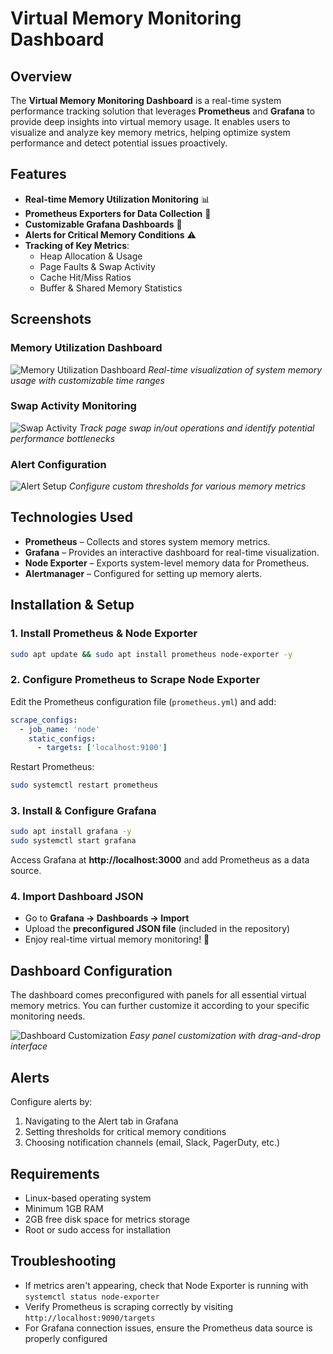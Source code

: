# Virtual Memory Monitoring Dashboard

## Overview
The **Virtual Memory Monitoring Dashboard** is a real-time system performance tracking solution that leverages **Prometheus** and **Grafana** to provide deep insights into virtual memory usage. It enables users to visualize and analyze key memory metrics, helping optimize system performance and detect potential issues proactively.

## Features
* **Real-time Memory Utilization Monitoring** 📊
* **Prometheus Exporters for Data Collection** 📡
* **Customizable Grafana Dashboards** 🎨
* **Alerts for Critical Memory Conditions** ⚠️
* **Tracking of Key Metrics**:
   * Heap Allocation & Usage
   * Page Faults & Swap Activity
   * Cache Hit/Miss Ratios
   * Buffer & Shared Memory Statistics

## Screenshots

### Memory Utilization Dashboard
![Memory Utilization Dashboard](./screenshots/memory_dashboard.png)
*Real-time visualization of system memory usage with customizable time ranges*

### Swap Activity Monitoring
![Swap Activity](./screenshots/swap_activity.png)
*Track page swap in/out operations and identify potential performance bottlenecks*

### Alert Configuration
![Alert Setup](./screenshots/alert_config.png)
*Configure custom thresholds for various memory metrics*

## Technologies Used
* **Prometheus** – Collects and stores system memory metrics.
* **Grafana** – Provides an interactive dashboard for real-time visualization.
* **Node Exporter** – Exports system-level memory data for Prometheus.
* **Alertmanager** – Configured for setting up memory alerts.

## Installation & Setup

### 1. Install Prometheus & Node Exporter
```bash
sudo apt update && sudo apt install prometheus node-exporter -y
```

### 2. Configure Prometheus to Scrape Node Exporter
Edit the Prometheus configuration file (`prometheus.yml`) and add:
```yaml
scrape_configs:
  - job_name: 'node'
    static_configs:
      - targets: ['localhost:9100']
```

Restart Prometheus:
```bash
sudo systemctl restart prometheus
```

### 3. Install & Configure Grafana
```bash
sudo apt install grafana -y
sudo systemctl start grafana
```

Access Grafana at **http://localhost:3000** and add Prometheus as a data source.

### 4. Import Dashboard JSON
* Go to **Grafana → Dashboards → Import**
* Upload the **preconfigured JSON file** (included in the repository)
* Enjoy real-time virtual memory monitoring! 🚀

## Dashboard Configuration
The dashboard comes preconfigured with panels for all essential virtual memory metrics. You can further customize it according to your specific monitoring needs.

![Dashboard Customization](.picture1.png)
*Easy panel customization with drag-and-drop interface*

## Alerts
Configure alerts by:
1. Navigating to the Alert tab in Grafana
2. Setting thresholds for critical memory conditions
3. Choosing notification channels (email, Slack, PagerDuty, etc.)

## Requirements
* Linux-based operating system
* Minimum 1GB RAM
* 2GB free disk space for metrics storage
* Root or sudo access for installation

## Troubleshooting
* If metrics aren't appearing, check that Node Exporter is running with `systemctl status node-exporter`
* Verify Prometheus is scraping correctly by visiting `http://localhost:9090/targets`
* For Grafana connection issues, ensure the Prometheus data source is properly configured

